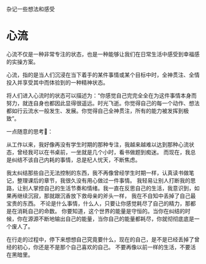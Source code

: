 杂记一些想法和感受



# 心流

心流不仅是一种非常专注的状态，也是一种能够让我们在日常生活中感受到幸福感的实操方案。

心流，指的是当人们沉浸在当下着手的某件事情或某个目标中时，全神贯注、全情投入并享受其中而体验到的一种精神状态。



将人们进入心流时的状态可以描述为：“你感觉自己完完全全在为这件事情本身而努力，就连自身也都因此显得很遥远。时光飞逝。你觉得自己的每一个动作、想法都如行云流水一般发生、发展。你觉得自己全神贯注，所有的能力被发挥到极致”。









一点随意的思考🤔：

从工作以来，我好像再没有学生时期的那种专注，我越来越难以达到那种心流状态，曾经我可以在书桌前，一坐就是几个小时，看书做题到痴迷。
而现在，我总是纠结不该自己内耗的事情，总是杞人忧天，不断焦虑。

我太纠结那些自己无法控制的东西，我不再像曾经学生时期一样，认真读书做笔记，整理课后的章节，我很久没有用心做过一件事情。
我轻易让别人打断我的思路，让别人掌控自己的生活节奏和情绪。我一直在反思自己的生活，我意识到，如果再继续沉寂，那就跟沉香放下救母亲的斧头一样，
我在不自知中丢掉了自己最宝贵的东西。
不论是什么事情，什么人，只要让你感觉耗尽了自己的精力，那都是在消耗自己的命数。
你要知道，这个世界的能量是守恒的。当你在纠结的时候，你在源源不断地输出自己的能量，当你自己的能量都耗尽，你就彻彻底底是一个废人了。

在行走的过程中，停下来想想自己究竟要什么，现在的自己，是不是已经丢掉了曾经的初心，你还是不是那个自己喜欢的自己。
不要再像以前一样的生活，不要活在黑暗里。



































